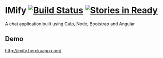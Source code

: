 IMify [![Build Status](https://secure.travis-ci.org/apergy/imify.png?branch=master)](http://travis-ci.org/apergy/imify) [![Stories in Ready](https://badge.waffle.io/apergy/imify.png?label=ready&title=Ready)](http://waffle.io/apergy/imify)
=====

A chat application built using Gulp, Node, Bootstrap and Angular

Demo
----
http://imify.herokuapp.com/
